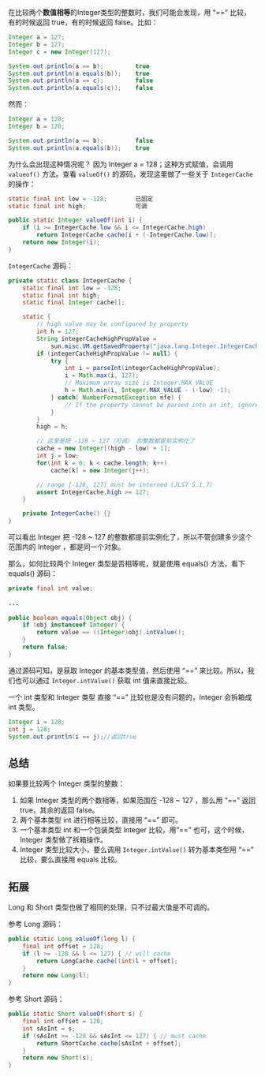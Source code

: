 在比较两个**数值相等**的Integer类型的整数时，我们可能会发现，用 “==” 比较，有的时候返回 true，有的时候返回 false。比如：

```java
Integer a = 127;
Integer b = 127;
Integer c = new Integer(127);

System.out.println(a == b);			true
System.out.println(a.equals(b));  	true
System.out.println(a == c);			false
System.out.println(a.equals(c));	false
```

然而：

```java
Integer a = 128;
Integer b = 128;

System.out.println(a == b); 		false
System.out.println(a.equals(b));	true
```

为什么会出现这种情况呢？ 因为 Integer a = 128；这种方式赋值，会调用 `valueof()` 方法。查看 `valueOf()` 的源码，发现这里做了一些关于 `IntegerCache` 的操作：

```java
static final int low = -128;		已固定
static final int high;				可调

public static Integer valueOf(int i) {
    if (i >= IntegerCache.low && i <= IntegerCache.high)
        return IntegerCache.cache[i + (-IntegerCache.low)];
    return new Integer(i);
}
```

`IntegerCache` 源码：

```java
private static class IntegerCache {
    static final int low = -128;
    static final int high;
    static final Integer cache[];

    static {
        // high value may be configured by property
        int h = 127;
        String integerCacheHighPropValue =
            sun.misc.VM.getSavedProperty("java.lang.Integer.IntegerCache.high");
        if (integerCacheHighPropValue != null) {
            try {
                int i = parseInt(integerCacheHighPropValue);
                i = Math.max(i, 127);
                // Maximum array size is Integer.MAX_VALUE
                h = Math.min(i, Integer.MAX_VALUE - (-low) -1);
            } catch( NumberFormatException nfe) {
                // If the property cannot be parsed into an int, ignore it.
            }
        }
        high = h;

        // 这里是把 -128 ~ 127（可调） 的整数都提前实例化了
        cache = new Integer[(high - low) + 1];
        int j = low;
        for(int k = 0; k < cache.length; k++)
            cache[k] = new Integer(j++);

        // range [-128, 127] must be interned (JLS7 5.1.7)
        assert IntegerCache.high >= 127;
    }

    private IntegerCache() {}
}
```

可以看出 Integer 把 -128 ~ 127 的整数都提前实例化了，所以不管创建多少这个范围内的 Integer ，都是同一个对象。

那么，如何比较两个 Integer 类型是否相等呢，就是使用 equals() 方法，看下 equals() 源码：

```java
private final int value;
	
...
	
public boolean equals(Object obj) {
    if (obj instanceof Integer) {
        return value == ((Integer)obj).intValue();
    }
    return false;
}
```

通过源码可知，是获取 Integer 的基本类型值，然后使用 “==” 来比较。所以，我们也可以通过 `Integer.intValue()` 获取 int 值来直接比较。

一个 int 类型和 Integer 类型 直接 “==” 比较也是没有问题的，Integer 会拆箱成 int 类型。

```java
Integer i = 128;
int j = 128;
System.out.println(i == j);//返回true
```

## 总结

如果要比较两个 Integer 类型的整数：

1. 如果 Integer 类型的两个数相等，如果范围在 -128 ~ 127 ，那么用 “==” 返回 true，其余的返回 false。
2. 两个基本类型 int 进行相等比较，直接用 “==” 即可。
3. 一个基本类型 int 和一个包装类型 Integer 比较，用“==” 也可，这个时候，Integer 类型做了拆箱操作。
4. Integer 类型比较大小，要么调用 `Integer.intValue()` 转为基本类型用 “==” 比较，要么直接用 equals 比较。

## 拓展

Long 和 Short 类型也做了相同的处理，只不过最大值是不可调的。

参考 Long 源码：

```java
public static Long valueOf(long l) {
    final int offset = 128;
    if (l >= -128 && l <= 127) { // will cache
        return LongCache.cache[(int)l + offset];
    }
    return new Long(l);
}
```

参考 Short 源码：

```java
public static Short valueOf(short s) {
    final int offset = 128;
    int sAsInt = s;
    if (sAsInt >= -128 && sAsInt <= 127) { // must cache
        return ShortCache.cache[sAsInt + offset];
    }
    return new Short(s);
}
```

